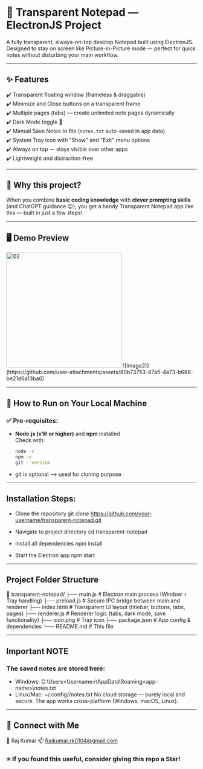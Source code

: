 # 📝 Transparent Notepad — ElectronJS Project

A fully transparent, always-on-top desktop Notepad built using ElectronJS.  
Designed to stay on screen like Picture-in-Picture mode — perfect for quick notes without disturbing your main workflow.

---

## ✨ Features

✔️ Transparent floating window (frameless & draggable)  
✔️ Minimize and Close buttons on a transparent frame  
✔️ Multiple pages (tabs) — create unlimited note pages dynamically  
✔️ Dark Mode toggle 🌙  
✔️ Manual Save Notes to file (`notes.txt` auto-saved in app data)  
✔️ System Tray icon with "Show" and "Exit" menu options  
✔️ Always on top — stays visible over other apps  
✔️ Lightweight and distraction-free  

---

## 🎯 Why this project?

When you combine **basic coding knowledge** with **clever prompting skills** (and ChatGPT guidance 😉), you get a handy Transparent Notepad app like this — built in just a few steps!

---

## 🖥️ Demo Preview
<img width="305" alt="02" src="https://github.com/user-attachments/assets/9d08d35e-2ff1-4f80-97b7-71e066eca945" />
![Image2)](https://github.com/user-attachments/assets/80b73753-47a5-4a73-b688-be21d6a13ba6)


---

## 🚀 How to Run on Your Local Machine

### ✅ Pre-requisites:

- **Node.js (v16 or higher)** and **npm** installed  
  Check with:
  ```bash
  node -v
  npm -v
  git --version 

- git is optional --> used for cloning purpose

--- 

## Installation Steps:
- Clone the repository
git clone https://github.com/your-username/transparent-notepad.git

- Navigate to project directory
cd transparent-notepad

- Install all dependencies
npm install

- Start the Electron app
npm start

--- 

## Project Folder Structure
📁 transparent-notepad/
 ├── main.js             # Electron main process (Window + Tray handling)
 ├── preload.js         # Secure IPC bridge between main and renderer
 ├── index.html         # Transparent UI layout (titlebar, buttons, tabs, pages)
 ├── renderer.js        # Renderer logic (tabs, dark mode, save functionality)
 ├── icon.png           # Tray icon
 ├── package.json       # App config & dependencies
 └── README.md          # This file

---

## Important NOTE
### The saved notes are stored here:
- Windows: C:\Users\<Username>\AppData\Roaming\<app-name>\notes.txt
- Linux/Mac: ~/.config/<app-name>/notes.txt
No cloud storage — purely local and secure.
The app works cross-platform (Windows, macOS, Linux).


---
## 🔗 Connect with Me
👤 Raj Kumar
📫 Rajkumar.rk0104@gmail.com

### ⭐ If you found this useful, consider giving this repo a Star!


